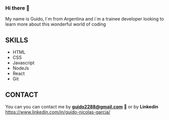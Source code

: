 ### Hi there 👋

My name is Guido, I´m from Argentina and i´m a trainee developer looking to learn more about this wonderful world of coding 

## SKILLS

 * HTML
 * CSS 
 * Javascript
 * NodeJs
 * React
 * Git

## CONTACT

You can you can contact me by **guido2288@gmail.com** :email: or by **Linkedin** https://www.linkedin.com/in/guido-nicolas-garcia/


